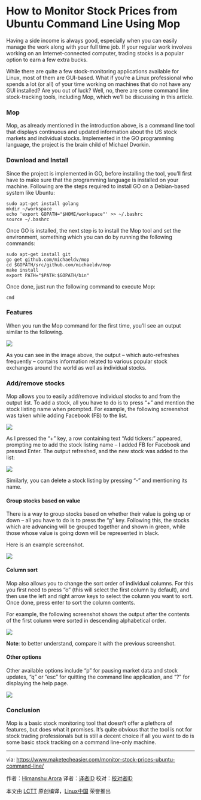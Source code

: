 How to Monitor Stock Prices from Ubuntu Command Line Using Mop
================================================================================
Having a side income is always good, especially when you can easily manage the work along with your full time job. If your regular work involves working on an Internet-connected computer, trading stocks is a popular option to earn a few extra bucks.

While there are quite a few stock-monitoring applications available for Linux, most of them are GUI-based. What if you’re a Linux professional who spends a lot (or all) of your time working on machines that do not have any GUI installed? Are you out of luck? Well, no, there are some command line stock-tracking tools, including Mop, which we’ll be discussing in this article.

### Mop ###

Mop, as already mentioned in the introduction above, is a command line tool that displays continuous and updated information about the US stock markets and individual stocks. Implemented in the GO programming language, the project is the brain child of Michael Dvorkin.

### Download and Install ###

Since the project is implemented in GO, before installing the tool, you’ll first have to make sure that the programming language is installed on your machine. Following are the steps required to install GO on a Debian-based system like Ubuntu:

    sudo apt-get install golang
    mkdir ~/workspace
    echo 'export GOPATH="$HOME/workspace"' >> ~/.bashrc
    source ~/.bashrc

Once GO is installed, the next step is to install the Mop tool and set the environment, something which you can do by running the following commands:

    sudo apt-get install git
    go get github.com/michaeldv/mop
    cd $GOPATH/src/github.com/michaeldv/mop
    make install
    export PATH="$PATH:$GOPATH/bin"

Once done, just run the following command to execute Mop:

    cmd

### Features ###

When you run the Mop command for the first time, you’ll see an output similar to the following.

![](https://www.maketecheasier.com/assets/uploads/2015/09/mop-first-run.jpg)

As you can see in the image above, the output – which auto-refreshes frequently – contains information related to various popular stock exchanges around the world as well as individual stocks.

### Add/remove stocks ###

Mop allows you to easily add/remove individual stocks to and from the output list. To add a stock, all you have to do is to press “+” and mention the stock listing name when prompted. For example, the following screenshot was taken while adding Facebook (FB) to the list.

![](https://www.maketecheasier.com/assets/uploads/2015/09/mop-add-stock.png)

As I pressed the “+” key, a row containing text “Add tickers:” appeared, prompting me to add the stock listing name – I added FB for Facebook and pressed Enter. The output refreshed, and the new stock was added to the list:

![](https://www.maketecheasier.com/assets/uploads/2015/09/mop-stock-added.png)

Similarly, you can delete a stock listing by pressing “-” and mentioning its name.

#### Group stocks based on value ####

There is a way to group stocks based on whether their value is going up or down – all you have to do is to press the “g” key. Following this, the stocks which are advancing will be grouped together and shown in green, while those whose value is going down will be represented in black.

Here is an example screenshot.

![](https://www.maketecheasier.com/assets/uploads/2015/09/mop-group-stocks-profit-loss.png)

#### Column sort ####

Mop also allows you to change the sort order of individual columns. For this you first need to press “o” (this will select the first column by default), and then use the left and right arrow keys to select the column you want to sort. Once done, press enter to sort the column contents.

For example, the following screenshot shows the output after the contents of the first column were sorted in descending alphabetical order.

![](https://www.maketecheasier.com/assets/uploads/2015/09/mop-change-order.png)

**Note**: to better understand, compare it with the previous screenshot.

#### Other options ####

Other available options include “p” for pausing market data and stock updates, “q” or “esc” for quitting the command line application, and “?” for displaying the help page.

![](https://www.maketecheasier.com/assets/uploads/2015/09/mop-help.png)

### Conclusion ###

Mop is a basic stock monitoring tool that doesn’t offer a plethora of features, but does what it promises. It’s quite obvious that the tool is not for stock trading professionals but is still a decent choice if all you want to do is some basic stock tracking on a command line-only machine.

--------------------------------------------------------------------------------

via: https://www.maketecheasier.com/monitor-stock-prices-ubuntu-command-line/

作者：[Himanshu Arora][a]
译者：[译者ID](https://github.com/译者ID)
校对：[校对者ID](https://github.com/校对者ID)

本文由 [LCTT](https://github.com/LCTT/TranslateProject) 原创编译，[Linux中国](https://linux.cn/) 荣誉推出

[a]:https://www.maketecheasier.com/author/himanshu/